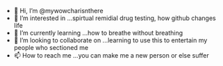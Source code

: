 - 👋 Hi, I’m @mywowcharisnthere
- 👀 I’m interested in ...spirtual remidial drug testing, how github changes life 
- 🌱 I’m currently learning ...how to breathe without breathing 
- 💞️ I’m looking to collaborate on ...learning to use this to entertain my people who sectioned me
- 📫 How to reach me ...you can make me a new person or else suffer

<!---
mywowcharisnthere/mywowcharisnthere is a ✨ special ✨ repository because its `README.md` (this file) appears on your GitHub profile.
You can click the Preview link to take a look at your changes.
--->
